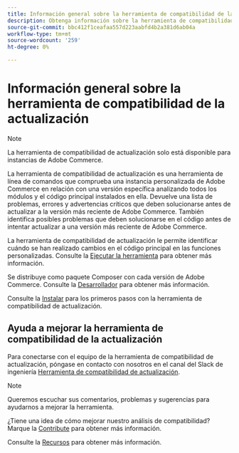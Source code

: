 ```yaml
---
title: Información general sobre la herramienta de compatibilidad de la actualización
description: Obtenga información sobre la herramienta de compatibilidad de actualización y cómo puede ayudarle con su proyecto de Adobe Commerce.
source-git-commit: bbc412f1ceafaa557d223aabfd4b2a381d6ab04a
workflow-type: tm+mt
source-wordcount: '259'
ht-degree: 0%

---
```



# Información general sobre la herramienta de compatibilidad de la actualización

>[!NOTE]
>
>La herramienta de compatibilidad de actualización solo está disponible para instancias de Adobe Commerce.

La herramienta de compatibilidad de actualización es una herramienta de línea de comandos que comprueba una instancia personalizada de Adobe Commerce en relación con una versión específica analizando todos los módulos y el código principal instalados en ella. Devuelve una lista de problemas, errores y advertencias críticos que deben solucionarse antes de actualizar a la versión más reciente de Adobe Commerce. También identifica posibles problemas que deben solucionarse en el código antes de intentar actualizar a una versión más reciente de Adobe Commerce.

La herramienta de compatibilidad de actualización le permite identificar cuándo se han realizado cambios en el código principal en las funciones personalizadas. Consulte la [Ejecutar la herramienta](../upgrade-compatibility-tool/run.md) para obtener más información.

Se distribuye como paquete Composer con cada versión de Adobe Commerce. Consulte la [Desarrollador](../upgrade-compatibility-tool/developer.md) para obtener más información.

Consulte la [Instalar](../upgrade-compatibility-tool/install.md) para los primeros pasos con la herramienta de compatibilidad de actualización.

## Ayuda a mejorar la herramienta de compatibilidad de la actualización

Para conectarse con el equipo de la herramienta de compatibilidad de actualización, póngase en contacto con nosotros en el canal del Slack de ingeniería [Herramienta de compatibilidad de actualización](https://magentocommeng.slack.com/archives/C019Y143U9F).

>[!NOTE]
>
>Queremos escuchar sus comentarios, problemas y sugerencias para ayudarnos a mejorar la herramienta.

¿Tiene una idea de cómo mejorar nuestro análisis de compatibilidad? Marque la [Contribute](https://devdocs.magento.com/guides/v2.4/coding-standards/contributing.html) para obtener más información.

Consulte la [Recursos](https://devdocs.magento.com/community/resources/resources.html) para obtener más información.
